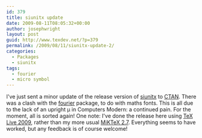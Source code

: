 ```yaml
---
id: 379
title: siunitx update
date: 2009-08-11T08:05:32+00:00
author: josephwright
layout: post
guid: http://www.texdev.net/?p=379
permalink: /2009/08/11/siunitx-update-2/
categories:
  - Packages
  - siunitx
tags:
  - fourier
  - micro symbol
---
```

I've just sent a minor update of the release version of [siunitx](http://www.ctan.org/pkg/siunitx) to [CTAN](http://www.ctan.org). There was a clash with the [fourier](http://www.ctan.org/pkg/fourier) package, to do with maths fonts. This is all due to the lack of an upright μ in Computers Modern: a continued pain. For the moment, all is sorted again! One note: I've done the release here using [TeX Live 2009](http://www.tug.org/texlive/), rather than my more usual [MiKTeX 2.7](http://www.miktex.org/). Everything seems to have worked, but any feedback is of course welcome!
